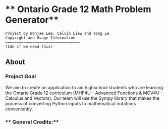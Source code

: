 # ** Ontario Grade 12 Math Problem Generator**

```
Project by Wonjae Lee, Calvin Liew and Yong Le
Copyright and Usage Information
=================================
(Idk if we need this)

```

## **About**

### **Project Goal**
  We aim to create an application to aid highschool students who are learning the Ontario Grade 12 curriculum (MHF4U - Advanced Functions & MCV4U - Calculus and Vectors). Our team will use the Sympy library that makes the process of converting Python inputs to mathematical notations conveniently.
  
### ** General Credits:**
